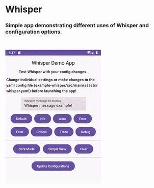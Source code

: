 # Whisper

### Simple app demonstrating different uses of Whisper and configuration options.
<br>

![](images/intro_default.gif)
